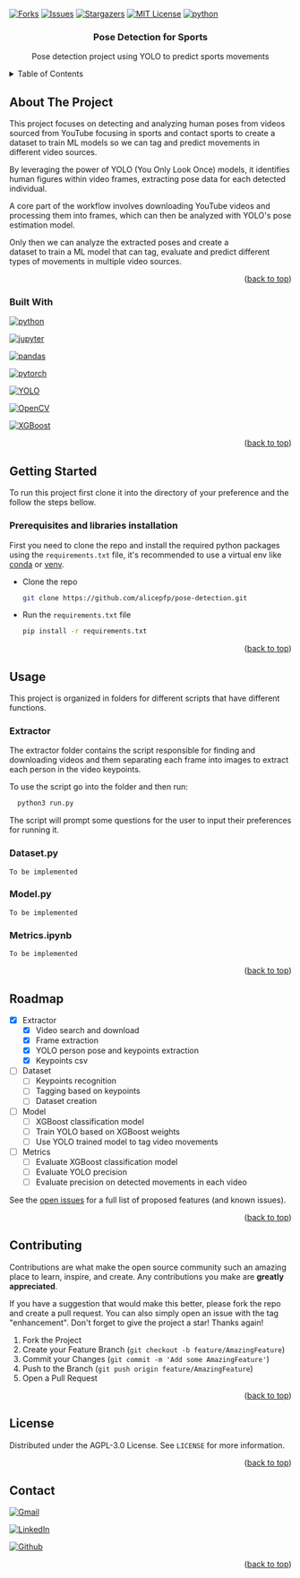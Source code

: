 <a id="readme-top"></a>

[![Forks][forks-shield]][forks-url]
[![Issues][issues-shield]][issues-url]
[![Stargazers][stars-shield]][stars-url]
[![MIT License][license-shield]][license-url]
[![python][python]][python-url]



<h3 align="center">Pose Detection for Sports</h3>

  <p align="center">
    Pose detection project using YOLO to predict sports movements
    <br />
  </p>
</div>



<details>
  <summary>Table of Contents</summary>
  <ol>
    <li>
      <a href="#about-the-project">About The Project</a>
      <ul>
        <li><a href="#built-with">Built With</a></li>
      </ul>
    </li>
    <li>
      <a href="#getting-started">Getting Started</a>
      <ul>
        <li><a href="#prerequisites-and-libraries-installation">Prerequisites and libraries installation</a></li>
      </ul>
    </li>
    <li>
      <a href="#usage">Usage</a>
      <ul>
        <li><a href="#extractor">Extractor</a></li>
        <li><a href="#dataset.py">Dataset.py</a></li>
        <li><a href="#model.py">Model.py</a></li>
        <li><a href="#metrics.ipynb">Metrics.ipynb</a></li>
      </ul>
    </li>
    <li><a href="#roadmap">Roadmap</a></li>
    <li><a href="#contributing">Contributing</a></li>
    <li><a href="#license">License</a></li>
    <li><a href="#contact">Contact</a></li>
  </ol>
</details>



## About The Project

This project focuses on detecting and analyzing human poses from videos  
sourced from YouTube focusing in sports and contact sports to create 
a dataset to train ML models so we can tag and predict movements in 
different video sources.

By leveraging the power of YOLO (You Only Look Once) models, 
it identifies human figures within video frames, extracting pose 
data for each detected individual. 

A core part of the workflow involves downloading YouTube 
videos and processing them into frames, which can 
then be analyzed with YOLO's pose estimation model.

Only then we can analyze the extracted poses and create a  
dataset to train a ML model that can tag, evaluate and predict 
different types of movements in multiple video sources.  

<p align="right">(<a href="#readme-top">back to top</a>)</p>



### Built With

[![python][python2]][python-url]

[![jupyter][jupyter]][jupyter-url]

[![pandas][pandas]][pandas-url]

[![pytorch][pytorch]][pytorch-url]

[![YOLO][yolo]][yolo-url]

[![OpenCV][opencv]][opencv-url]

[![XGBoost][xgboost]][xgboost-url]

<p align="right">(<a href="#readme-top">back to top</a>)</p>



## Getting Started

To run this project first clone it into the directory of your preference 
and the follow the steps bellow.

### Prerequisites and libraries installation

First you need to clone the repo and install the required python packages 
using the `requirements.txt` file, it's recommended to use a virtual env 
like [conda](https://anaconda.org/anaconda/conda) or [venv](https://docs.python.org/3/library/venv.html).

* Clone the repo
  ```sh
  git clone https://github.com/alicepfp/pose-detection.git
  ```

* Run the `requirements.txt` file
  ```sh
  pip install -r requirements.txt
  ```


<p align="right">(<a href="#readme-top">back to top</a>)</p>



## Usage

This project is organized in folders for different scripts that have 
different functions.

### Extractor 

The extractor folder contains the script responsible for finding and 
downloading videos and them separating each frame into images to extract 
each person in the video keypoints.

To use the script go into the folder and then run:
```sh
  python3 run.py
```
The script will prompt some questions for the user to input their preferences 
for running it.

### Dataset.py

`To be implemented` 

### Model.py

`To be implemented`

### Metrics.ipynb

`To be implemented`

<p align="right">(<a href="#readme-top">back to top</a>)</p>



## Roadmap

- [X] Extractor
    - [X] Video search and download
    - [X] Frame extraction
    - [X] YOLO person pose and keypoints extraction
    - [X] Keypoints csv 
- [ ] Dataset
    - [ ] Keypoints recognition
    - [ ] Tagging based on keypoints
    - [ ] Dataset creation
- [ ] Model
    - [ ] XGBoost classification model
    - [ ] Train YOLO based on XGBoost weights
    - [ ] Use YOLO trained model to tag video movements
- [ ] Metrics
    - [ ] Evaluate XGBoost classification model
    - [ ] Evaluate YOLO precision
    - [ ] Evaluate precision on detected movements in each video 

See the [open issues](https://github.com/alicepfp/pose-detection/issues) for a full list of proposed features (and known issues).

<p align="right">(<a href="#readme-top">back to top</a>)</p>



## Contributing

Contributions are what make the open source community such an amazing place to learn, inspire, and create. Any contributions you make are **greatly appreciated**.

If you have a suggestion that would make this better, please fork the repo and create a pull request. You can also simply open an issue with the tag "enhancement".
Don't forget to give the project a star! Thanks again!

1. Fork the Project
2. Create your Feature Branch (`git checkout -b feature/AmazingFeature`)
3. Commit your Changes (`git commit -m 'Add some AmazingFeature'`)
4. Push to the Branch (`git push origin feature/AmazingFeature`)
5. Open a Pull Request

<p align="right">(<a href="#readme-top">back to top</a>)</p>



## License

Distributed under the AGPL-3.0 License. See `LICENSE` for more information.

<p align="right">(<a href="#readme-top">back to top</a>)</p>



## Contact

[![Gmail][mail-shield]][mail-url]

[![LinkedIn][linkedin-shield]][linkedin-url]

[![Github][git]][git-url]

<p align="right">(<a href="#readme-top">back to top</a>)</p>


[forks-shield]: https://img.shields.io/github/forks/alicepfp/pose-detection.svg?style=for-the-badge
[forks-url]: https://github.com/alicepfp/pose-detection/network/members
[stars-shield]: https://img.shields.io/github/stars/alicepfp/pose-detection.svg?style=for-the-badge&color=yellow
[stars-url]: https://github.com/alicepfp/pose-detection/stargazers
[issues-shield]: https://img.shields.io/github/issues/alicepfp/pose-detection.svg?style=for-the-badge
[issues-url]: https://github.com/alicepfp/pose-detection/issues
[license-shield]: https://img.shields.io/github/license/alicepfp/pose-detection.svg?style=for-the-badge
[license-url]: https://github.com/alicepfp/pose-detection/blob/master/LICENSE
[linkedin-shield]: https://img.shields.io/badge/-LinkedIn-black.svg?style=for-the-badge&logo=linkedin&colorB=555
[linkedin-url]: https://linkedin.com/in/linkedin_username
[mail-shield]: https://img.shields.io/badge/Gmail-D14836?style=for-the-badge&logo=gmail&logoColor=white
[mail-url]: alicepfp@labnet.nce.ufrj.br
[python]: https://img.shields.io/badge/python-gray?style=for-the-badge&logo=python&logoColor=white&labelColor=blue
[python-url]: https://www.python.org
[python2]: https://img.shields.io/badge/Python-FFD43B?style=for-the-badge&logo=python&logoColor=blue
[pandas]: https://img.shields.io/badge/Pandas-2C2D72?style=for-the-badge&logo=pandas&logoColor=white
[pandas-url]: https://pandas.pydata.org
[jupyter]: https://img.shields.io/badge/Jupyter-F37626.svg?&style=for-the-badge&logo=Jupyter&logoColor=white
[jupyter-url]: https://jupyter.org
[pytorch]: https://img.shields.io/badge/PyTorch-EE4C2C?style=for-the-badge&logo=pytorch&logoColor=white
[pytorch-url]: https://pytorch.org
[yolo]: https://img.shields.io/badge/YOLO-8E75B2?style=for-the-badge&logo=googlegemini&logoColor=white
[yolo-url]: https://docs.ultralytics.com
[git]: https://img.shields.io/badge/GitHub-100000?style=for-the-badge&logo=github&logoColor=white
[git-url]: https://github.com/alicepfp
[opencv]: https://img.shields.io/badge/OpenCV-purple?style=for-the-badge&logo=opencv&logoColor=white
[opencv-url]: https://opencv.org
[xgboost]:https://img.shields.io/badge/XGBoost-blue?style=for-the-badge&logo=WeightsAndBiases&logoColor=white
[xgboost-url]: https://xgboost.readthedocs.io/en/latest/index.html
